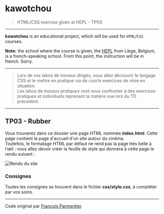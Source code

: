 # kawotchou

> HTML/CSS exercise given at HEPL - TP03

* * *

**kawotchou** is an educational project, which will be used for `HTML`/`CSS` courses.

**Note:** the school where the course is given, the [HEPL](http://www.provincedeliege.be/hauteecole) from Liège, Belgium, is a french-speaking school. From this point, the instruction will be in french. Sorry.

* * *

> Lors de vos labos de *travaux dirigés*, vous allez découvrir le langage CSS et le mettre en pratique via de courts exercices de mise en situation.  
> Les labos de *travaux pratiques* vont vous confronter à des exercices pratiques et individuels reprenant la matière vue lors du TD précédent.

* * *

## TP03 - Rubber

Vous trouverez dans ce dossier une page HTML nommée **index.html**. Cette page contient la page d'accueil d'un site autour du cinéma.  
Toutefois, le formatage HTML par défaut ne rend pas la page très belle à l’œil : vous allez devoir créer la feuille de style qui donnera à cette page le rendu suivant&nbsp;:

![Rendu du site](rendu.png)

### Consignes

Toutes les consignes se trouvent dans le fichier **css/style.css**, à compléter par vos soins.

* * *

Code original par [François Parmentier](https://github.com/dkmpbe).
